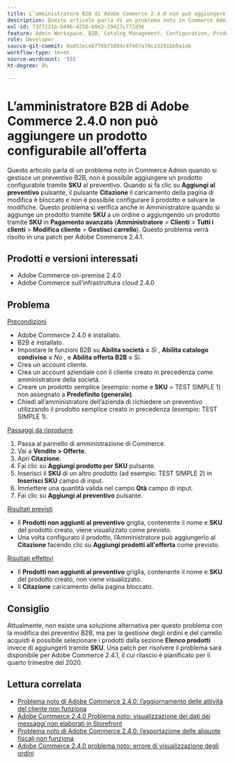 ```yaml
---
title: L’amministratore B2B di Adobe Commerce 2.4.0 non può aggiungere un prodotto configurabile all’offerta
description: Questo articolo parla di un problema noto in Commerce Admin quando si gestisce un preventivo B2B, non è possibile aggiungere al preventivo un prodotto configurabile tramite **SKU**. Quando si fa clic sul pulsante **Aggiungi a preventivo**, la pagina di modifica **Preventivo** si blocca e non è possibile configurare il prodotto e salvare le modifiche. Questo problema si verifica anche in Admin quando si aggiunge un prodotto tramite **SKU** a un ordine o quando si aggiunge un prodotto tramite **SKU** in **Advanced Checkout** (**Admin** &gt; **Customers** &gt; **All Customers** &gt; **Customer Edit** &gt; **Manage Shopping Cart**). Questo problema verrà risolto in una patch per Adobe Commerce 2.4.1.
exl-id: 73f7231b-b496-4250-b9e2-29427c772d56
feature: Admin Workspace, B2B, Catalog Management, Configuration, Products, Quotes
role: Developer
source-git-commit: 0ad52eceb776b71604c4f467a70c13191bb9a1eb
workflow-type: tm+mt
source-wordcount: '555'
ht-degree: 0%

---
```


# L’amministratore B2B di Adobe Commerce 2.4.0 non può aggiungere un prodotto configurabile all’offerta

Questo articolo parla di un problema noto in Commerce Admin quando si gestisce un preventivo B2B, non è possibile aggiungere un prodotto configurabile tramite **SKU** al preventivo. Quando si fa clic su **Aggiungi al preventivo** pulsante, il pulsante **Citazione** il caricamento della pagina di modifica è bloccato e non è possibile configurare il prodotto e salvare le modifiche. Questo problema si verifica anche in Amministratore quando si aggiunge un prodotto tramite **SKU** a un ordine o aggiungendo un prodotto tramite **SKU** in **Pagamento avanzato** (**Amministratore** > **Clienti** > **Tutti i clienti** > **Modifica cliente** > **Gestisci carrello**). Questo problema verrà risolto in una patch per Adobe Commerce 2.4.1.

## Prodotti e versioni interessati

* Adobe Commerce on-premise 2.4.0
* Adobe Commerce sull’infrastruttura cloud 2.4.0

## Problema

<u>Precondizioni</u>

* Adobe Commerce 2.4.0 è installato.
* B2B è installato.
* Impostare le funzioni B2B su **Abilita società =**  *Sì* , **Abilita catalogo condiviso =**  *No* , e **Abilita offerta B2B =**  *Sì*.
* Crea un account cliente.
* Crea un account aziendale con il cliente creato in precedenza come amministratore della società.
* Creare un prodotto semplice (esempio: nome e **SKU** = TEST SIMPLE 1) non assegnato a **Predefinito (generale)**.
* Chiedi all’amministratore dell’azienda di richiedere un preventivo utilizzando il prodotto semplice creato in precedenza (esempio: TEST SIMPLE 1).

<u>Passaggi da riprodurre</u>

1. Passa al pannello di amministrazione di Commerce.
1. Vai a **Vendite > Offerte**.
1. Apri **Citazione**.
1. Fai clic su **Aggiungi prodotto per SKU** pulsante.
1. Inserisci il **SKU** di un altro prodotto (ad esempio: TEST SIMPLE 2) in **Inserisci SKU** campo di input.
1. Immettere una quantità valida nel campo **Qtà** campo di input.
1. Fai clic su **Aggiungi al preventivo** pulsante.

<u>Risultati previsti</u>

* Il **Prodotti non aggiunti al preventivo** griglia, contenente il nome e **SKU** del prodotto creato, viene visualizzato come previsto.
* Una volta configurato il prodotto, l’Amministratore può aggiungerlo al **Citazione** facendo clic su **Aggiungi prodotti all&#39;offerta** come previsto.

<u>Risultati effettivi</u>

* Il **Prodotti non aggiunti al preventivo** griglia, contenente il nome e **SKU** del prodotto creato, non viene visualizzato.
* Il **Citazione** caricamento della pagina bloccato.

## Consiglio

Attualmente, non esiste una soluzione alternativa per questo problema con la modifica dei preventivi B2B, ma per la gestione degli ordini e del carrello acquisti è possibile selezionare i prodotti dalla sezione **Elenco prodotti** invece di aggiungerli tramite **SKU**. Una patch per risolvere il problema sarà disponibile per Adobe Commerce 2.4.1, il cui rilascio è pianificato per il quarto trimestre del 2020.

## Lettura correlata

* [Problema noto di Adobe Commerce 2.4.0: l’aggiornamento delle attività del cliente non funziona](/help/troubleshooting/miscellaneous/magento-2-4-0-refresh-on-customer-activities-does-not-work.md)
* [Adobe Commerce 2.4.0 Problema noto: visualizzazione dei dati dei messaggi non elaborati in Storefront](/help/troubleshooting/storefront/magento-2-4-0-issue-storefront-raw-message-data-display.md)
* [Problema noto di Adobe Commerce 2.4.0: l’esportazione delle aliquote fiscali non funziona](/help/troubleshooting/miscellaneous/magento-2-4-0-known-issue-export-tax-rates-does-not-work.md)
* [Adobe Commerce 2.4.0 problema noto: errore di visualizzazione degli ordini](/help/troubleshooting/storefront/magento-2-4-0-known-issue-orders-display-error.md)
